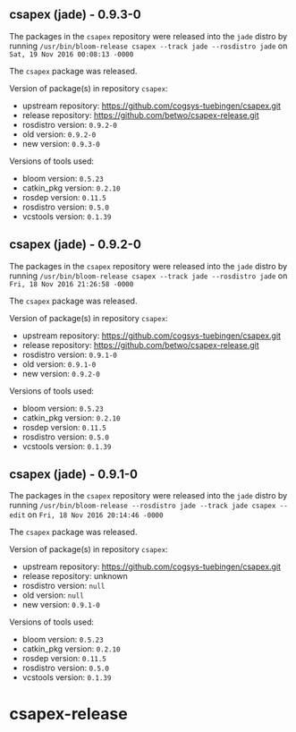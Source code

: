## csapex (jade) - 0.9.3-0

The packages in the `csapex` repository were released into the `jade` distro by running `/usr/bin/bloom-release csapex --track jade --rosdistro jade` on `Sat, 19 Nov 2016 00:08:13 -0000`

The `csapex` package was released.

Version of package(s) in repository `csapex`:

- upstream repository: https://github.com/cogsys-tuebingen/csapex.git
- release repository: https://github.com/betwo/csapex-release.git
- rosdistro version: `0.9.2-0`
- old version: `0.9.2-0`
- new version: `0.9.3-0`

Versions of tools used:

- bloom version: `0.5.23`
- catkin_pkg version: `0.2.10`
- rosdep version: `0.11.5`
- rosdistro version: `0.5.0`
- vcstools version: `0.1.39`


## csapex (jade) - 0.9.2-0

The packages in the `csapex` repository were released into the `jade` distro by running `/usr/bin/bloom-release csapex --track jade --rosdistro jade` on `Fri, 18 Nov 2016 21:26:58 -0000`

The `csapex` package was released.

Version of package(s) in repository `csapex`:

- upstream repository: https://github.com/cogsys-tuebingen/csapex.git
- release repository: https://github.com/betwo/csapex-release.git
- rosdistro version: `0.9.1-0`
- old version: `0.9.1-0`
- new version: `0.9.2-0`

Versions of tools used:

- bloom version: `0.5.23`
- catkin_pkg version: `0.2.10`
- rosdep version: `0.11.5`
- rosdistro version: `0.5.0`
- vcstools version: `0.1.39`


## csapex (jade) - 0.9.1-0

The packages in the `csapex` repository were released into the `jade` distro by running `/usr/bin/bloom-release --rosdistro jade --track jade csapex --edit` on `Fri, 18 Nov 2016 20:14:46 -0000`

The `csapex` package was released.

Version of package(s) in repository `csapex`:

- upstream repository: https://github.com/cogsys-tuebingen/csapex.git
- release repository: unknown
- rosdistro version: `null`
- old version: `null`
- new version: `0.9.1-0`

Versions of tools used:

- bloom version: `0.5.23`
- catkin_pkg version: `0.2.10`
- rosdep version: `0.11.5`
- rosdistro version: `0.5.0`
- vcstools version: `0.1.39`


# csapex-release